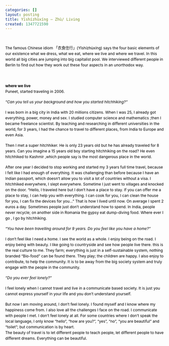 ```yaml
---
categories: []
layout: posting
title: Yīshízhùxíng – Zhù/ Living
created: 1347721590
---
```

<p>&nbsp;</p><p style="line-height: 1.5; background-image: initial; background-attachment: initial; background-origin: initial; background-clip: initial; background-color: transparent; border-top-width: 0px; border-right-width: 0px; border-bottom-width: 0px; border-left-width: 0px; border-style: initial; border-color: initial; margin-top: 0px; margin-right: 0px; margin-bottom: 15px; margin-left: 0px; font-size: 12px; outline-width: 0px; outline-style: initial; outline-color: initial; padding-top: 0px; padding-right: 0px; padding-bottom: 0px; padding-left: 0px; vertical-align: baseline; color: rgb(0, 0, 0); background-position: initial initial; background-repeat: initial initial; ">The famous Chinese idiom 「衣食住行」(Yīshízhùxíng) says the four basic elements of our existence what we dress, what we eat, where we live and where we travel. In this world all big cities are jumping into big capitalist pool. We interviewed different people in Berlin to find out how they work out these four aspects in an unorthodox way.</p><p style="line-height: 1.5; background-image: initial; background-attachment: initial; background-origin: initial; background-clip: initial; background-color: transparent; border-top-width: 0px; border-right-width: 0px; border-bottom-width: 0px; border-left-width: 0px; border-style: initial; border-color: initial; margin-top: 0px; margin-right: 0px; margin-bottom: 15px; margin-left: 0px; font-size: 12px; outline-width: 0px; outline-style: initial; outline-color: initial; padding-top: 0px; padding-right: 0px; padding-bottom: 0px; padding-left: 0px; vertical-align: baseline; color: rgb(0, 0, 0); background-position: initial initial; background-repeat: initial initial; ">&nbsp;</p><p style="line-height: 1.5; background-image: initial; background-attachment: initial; background-origin: initial; background-clip: initial; background-color: transparent; border-top-width: 0px; border-right-width: 0px; border-bottom-width: 0px; border-left-width: 0px; border-style: initial; border-color: initial; margin-top: 0px; margin-right: 0px; margin-bottom: 15px; margin-left: 0px; font-size: 12px; outline-width: 0px; outline-style: initial; outline-color: initial; padding-top: 0px; padding-right: 0px; padding-bottom: 0px; padding-left: 0px; vertical-align: baseline; color: rgb(0, 0, 0); background-position: initial initial; background-repeat: initial initial; "><strong style="line-height: inherit; background-image: initial; background-attachment: initial; background-origin: initial; background-clip: initial; background-color: transparent; border-top-width: 0px; border-right-width: 0px; border-bottom-width: 0px; border-left-width: 0px; border-style: initial; border-color: initial; margin-top: 0px; margin-right: 0px; margin-bottom: 0px; margin-left: 0px; font-size: 12px; outline-width: 0px; outline-style: initial; outline-color: initial; padding-top: 0px; padding-right: 0px; padding-bottom: 0px; padding-left: 0px; vertical-align: baseline; font-weight: bold; background-position: initial initial; background-repeat: initial initial; ">where we live</strong><br style="line-height: inherit; ">Puneet, started traveling in 2006.</p><p style="line-height: 1.5; background-image: initial; background-attachment: initial; background-origin: initial; background-clip: initial; background-color: transparent; border-top-width: 0px; border-right-width: 0px; border-bottom-width: 0px; border-left-width: 0px; border-style: initial; border-color: initial; margin-top: 0px; margin-right: 0px; margin-bottom: 15px; margin-left: 0px; font-size: 12px; outline-width: 0px; outline-style: initial; outline-color: initial; padding-top: 0px; padding-right: 0px; padding-bottom: 0px; padding-left: 0px; vertical-align: baseline; color: rgb(0, 0, 0); background-position: initial initial; background-repeat: initial initial; "><em style="line-height: inherit; background-image: initial; background-attachment: initial; background-origin: initial; background-clip: initial; background-color: transparent; border-top-width: 0px; border-right-width: 0px; border-bottom-width: 0px; border-left-width: 0px; border-style: initial; border-color: initial; margin-top: 0px; margin-right: 0px; margin-bottom: 0px; margin-left: 0px; font-size: 12px; outline-width: 0px; outline-style: initial; outline-color: initial; padding-top: 0px; padding-right: 0px; padding-bottom: 0px; padding-left: 0px; vertical-align: baseline; font-style: italic; background-position: initial initial; background-repeat: initial initial; ">“Can you tell us your background and how you started hitchhiking?”</em></p><p style="line-height: 1.5; background-image: initial; background-attachment: initial; background-origin: initial; background-clip: initial; background-color: transparent; border-top-width: 0px; border-right-width: 0px; border-bottom-width: 0px; border-left-width: 0px; border-style: initial; border-color: initial; margin-top: 0px; margin-right: 0px; margin-bottom: 15px; margin-left: 0px; font-size: 12px; outline-width: 0px; outline-style: initial; outline-color: initial; padding-top: 0px; padding-right: 0px; padding-bottom: 0px; padding-left: 0px; vertical-align: baseline; color: rgb(0, 0, 0); background-position: initial initial; background-repeat: initial initial; ">I was born in a big city in India with 20 millions citizens. When I was 25, I already got everything, power, money and sex. I studied computer science and mathematics ;then I became freelance scientist. By teaching and researching in different universities in the world, for 3 years, I had the chance to travel to different places, from India to Europe and even Asia.</p><p style="line-height: 1.5; background-image: initial; background-attachment: initial; background-origin: initial; background-clip: initial; background-color: transparent; border-top-width: 0px; border-right-width: 0px; border-bottom-width: 0px; border-left-width: 0px; border-style: initial; border-color: initial; margin-top: 0px; margin-right: 0px; margin-bottom: 15px; margin-left: 0px; font-size: 12px; outline-width: 0px; outline-style: initial; outline-color: initial; padding-top: 0px; padding-right: 0px; padding-bottom: 0px; padding-left: 0px; vertical-align: baseline; color: rgb(0, 0, 0); background-position: initial initial; background-repeat: initial initial; ">Then I met a super hitchhiker. He is only 23 years old but he has already traveled for 8 years. Can you imagine a 15 years old boy starting hitchhiking on the road? He even hitchhiked to Kashmir ,which people say is the most dangerous place in the world.</p><p style="line-height: 1.5; background-image: initial; background-attachment: initial; background-origin: initial; background-clip: initial; background-color: transparent; border-top-width: 0px; border-right-width: 0px; border-bottom-width: 0px; border-left-width: 0px; border-style: initial; border-color: initial; margin-top: 0px; margin-right: 0px; margin-bottom: 15px; margin-left: 0px; font-size: 12px; outline-width: 0px; outline-style: initial; outline-color: initial; padding-top: 0px; padding-right: 0px; padding-bottom: 0px; padding-left: 0px; vertical-align: baseline; color: rgb(0, 0, 0); background-position: initial initial; background-repeat: initial initial; ">After one year I decided to stop working and started my 3 years full time travel, because I felt like I had enough of everything. It was challenging than before because I have an Indian passport, which doesn’t allow you to visit a lot of countries without a visa. I hitchhiked everywhere, I slept everywhere. Sometime I just went to villages and knocked on the door. “Hello, I traveled here but I don’t have a place to stay. If you can offer me a place to stay, I can help you with everything. I can cook for you, I can clean the house for you, I can fix the devices for you…” That is how I lived until now. On average I spent 2 euros a day. Sometimes people just don’t understand how to spend. In India, people never recycle; on another side in Romania the gypsy eat dump-diving food. Where ever I go , I go by hitchhiking.</p><p style="line-height: 1.5; background-image: initial; background-attachment: initial; background-origin: initial; background-clip: initial; background-color: transparent; border-top-width: 0px; border-right-width: 0px; border-bottom-width: 0px; border-left-width: 0px; border-style: initial; border-color: initial; margin-top: 0px; margin-right: 0px; margin-bottom: 15px; margin-left: 0px; font-size: 12px; outline-width: 0px; outline-style: initial; outline-color: initial; padding-top: 0px; padding-right: 0px; padding-bottom: 0px; padding-left: 0px; vertical-align: baseline; color: rgb(0, 0, 0); background-position: initial initial; background-repeat: initial initial; "><em style="line-height: inherit; background-image: initial; background-attachment: initial; background-origin: initial; background-clip: initial; background-color: transparent; border-top-width: 0px; border-right-width: 0px; border-bottom-width: 0px; border-left-width: 0px; border-style: initial; border-color: initial; margin-top: 0px; margin-right: 0px; margin-bottom: 0px; margin-left: 0px; font-size: 12px; outline-width: 0px; outline-style: initial; outline-color: initial; padding-top: 0px; padding-right: 0px; padding-bottom: 0px; padding-left: 0px; vertical-align: baseline; font-style: italic; background-position: initial initial; background-repeat: initial initial; ">“You have been travelling around for 9 years. Do you feel like you have a home?”</em></p><p style="line-height: 1.5; background-image: initial; background-attachment: initial; background-origin: initial; background-clip: initial; background-color: transparent; border-top-width: 0px; border-right-width: 0px; border-bottom-width: 0px; border-left-width: 0px; border-style: initial; border-color: initial; margin-top: 0px; margin-right: 0px; margin-bottom: 15px; margin-left: 0px; font-size: 12px; outline-width: 0px; outline-style: initial; outline-color: initial; padding-top: 0px; padding-right: 0px; padding-bottom: 0px; padding-left: 0px; vertical-align: baseline; color: rgb(0, 0, 0); background-position: initial initial; background-repeat: initial initial; ">I don’t feel like I need a home. I see the world as a whole. I enjoy being on the road. I enjoy being with beauty. I like going to countryside and see how people live there. this is the real culture to me. They farm; everything is just in a self-sustainable system, nothing branded “Bio-food” can be found there. They play; the children are happy. I also enjoy to contribute, to help the community. It is to be away from the big society system and truly engage with the people in the community.</p><p style="line-height: 1.5; background-image: initial; background-attachment: initial; background-origin: initial; background-clip: initial; background-color: transparent; border-top-width: 0px; border-right-width: 0px; border-bottom-width: 0px; border-left-width: 0px; border-style: initial; border-color: initial; margin-top: 0px; margin-right: 0px; margin-bottom: 15px; margin-left: 0px; font-size: 12px; outline-width: 0px; outline-style: initial; outline-color: initial; padding-top: 0px; padding-right: 0px; padding-bottom: 0px; padding-left: 0px; vertical-align: baseline; color: rgb(0, 0, 0); background-position: initial initial; background-repeat: initial initial; "><em style="line-height: inherit; background-image: initial; background-attachment: initial; background-origin: initial; background-clip: initial; background-color: transparent; border-top-width: 0px; border-right-width: 0px; border-bottom-width: 0px; border-left-width: 0px; border-style: initial; border-color: initial; margin-top: 0px; margin-right: 0px; margin-bottom: 0px; margin-left: 0px; font-size: 12px; outline-width: 0px; outline-style: initial; outline-color: initial; padding-top: 0px; padding-right: 0px; padding-bottom: 0px; padding-left: 0px; vertical-align: baseline; font-style: italic; background-position: initial initial; background-repeat: initial initial; ">“Do you ever feel lonely?”</em></p><p style="line-height: 1.5; background-image: initial; background-attachment: initial; background-origin: initial; background-clip: initial; background-color: transparent; border-top-width: 0px; border-right-width: 0px; border-bottom-width: 0px; border-left-width: 0px; border-style: initial; border-color: initial; margin-top: 0px; margin-right: 0px; margin-bottom: 15px; margin-left: 0px; font-size: 12px; outline-width: 0px; outline-style: initial; outline-color: initial; padding-top: 0px; padding-right: 0px; padding-bottom: 0px; padding-left: 0px; vertical-align: baseline; color: rgb(0, 0, 0); background-position: initial initial; background-repeat: initial initial; ">I feel lonely when I cannot travel and live in a communicate based society. It is just you cannot express yourself in your life and you don’t understand yourself.</p><p style="line-height: 1.5; background-image: initial; background-attachment: initial; background-origin: initial; background-clip: initial; background-color: transparent; border-top-width: 0px; border-right-width: 0px; border-bottom-width: 0px; border-left-width: 0px; border-style: initial; border-color: initial; margin-top: 0px; margin-right: 0px; margin-bottom: 15px; margin-left: 0px; font-size: 12px; outline-width: 0px; outline-style: initial; outline-color: initial; padding-top: 0px; padding-right: 0px; padding-bottom: 0px; padding-left: 0px; vertical-align: baseline; color: rgb(0, 0, 0); background-position: initial initial; background-repeat: initial initial; ">But now I am moving around, I don’t feel lonely. I found myself and I know where my happiness come from. I also love all the challenges I face on the road. I communicate with people I met. I don’t feel lonely at all. For some countries where I don’t speak the local language, I only know “hello”, “how are you?”, “yes”, “no”, “you are beautiful” and “toilet”; but communication is by heart.<br style="line-height: inherit; ">The beauty of travel is to let different people to teach people, let different people to have different dreams. Everything can be beautiful.</p>
